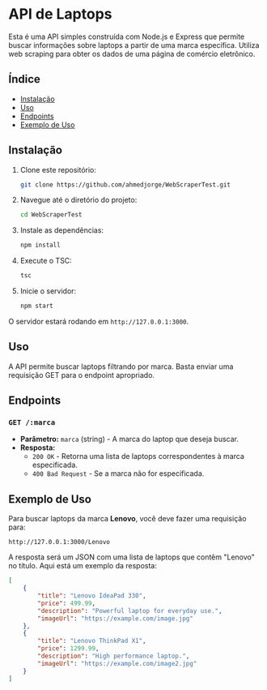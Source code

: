 
# API de Laptops

Esta é uma API simples construída com Node.js e Express que permite buscar informações sobre laptops a partir de uma marca específica. Utiliza web scraping para obter os dados de uma página de comércio eletrônico.

## Índice

- [Instalação](#instalação)
- [Uso](#uso)
- [Endpoints](#endpoints)
- [Exemplo de Uso](#exemplo-de-uso)

## Instalação

1. Clone este repositório:
   ```bash
   git clone https://github.com/ahmedjorge/WebScraperTest.git
   ```

2. Navegue até o diretório do projeto:
   ```bash
   cd WebScraperTest
   ```

3. Instale as dependências:
   ```bash
   npm install
   ```

3. Execute o TSC:
   ```bash
   tsc
   ```

4. Inicie o servidor:
   ```bash
   npm start
   ```

O servidor estará rodando em `http://127.0.0.1:3000`.

## Uso

A API permite buscar laptops filtrando por marca. Basta enviar uma requisição GET para o endpoint apropriado.

## Endpoints

### `GET /:marca`

- **Parâmetro:** `marca` (string) - A marca do laptop que deseja buscar.
- **Resposta:**
    - `200 OK` - Retorna uma lista de laptops correspondentes à marca especificada.
    - `400 Bad Request` - Se a marca não for especificada.

## Exemplo de Uso

Para buscar laptops da marca **Lenovo**, você deve fazer uma requisição para:

```
http://127.0.0.1:3000/Lenovo
```

A resposta será um JSON com uma lista de laptops que contêm "Lenovo" no título. Aqui está um exemplo da resposta:

```json
[
    {
        "title": "Lenovo IdeaPad 330",
        "price": 499.99,
        "description": "Powerful laptop for everyday use.",
        "imageUrl": "https://example.com/image.jpg"
    },
    {
        "title": "Lenovo ThinkPad X1",
        "price": 1299.99,
        "description": "High performance laptop.",
        "imageUrl": "https://example.com/image2.jpg"
    }
]
```